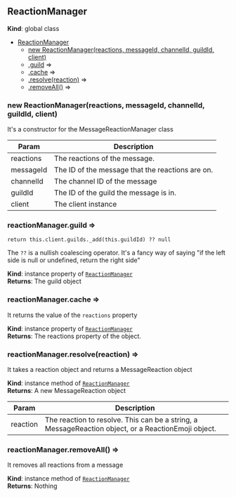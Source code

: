 <a name="ReactionManager"></a>

## ReactionManager
**Kind**: global class  

* [ReactionManager](#ReactionManager)
    * [new ReactionManager(reactions, messageId, channelId, guildId, client)](#new_ReactionManager_new)
    * [.guild](#ReactionManager+guild) ⇒
    * [.cache](#ReactionManager+cache) ⇒
    * [.resolve(reaction)](#ReactionManager+resolve) ⇒
    * [.removeAll()](#ReactionManager+removeAll) ⇒

<a name="new_ReactionManager_new"></a>

### new ReactionManager(reactions, messageId, channelId, guildId, client)
It's a constructor for the MessageReactionManager class


| Param | Description |
| --- | --- |
| reactions | The reactions of the message. |
| messageId | The ID of the message that the reactions are on. |
| channelId | The channel ID of the message |
| guildId | The ID of the guild the message is in. |
| client | The client instance |

<a name="ReactionManager+guild"></a>

### reactionManager.guild ⇒
`return this.client.guilds._add(this.guildId) ?? null`The `??` is a nullish coalescing operator. It's a fancy way of saying "if the left side is null orundefined, return the right side"

**Kind**: instance property of [<code>ReactionManager</code>](#ReactionManager)  
**Returns**: The guild object  
<a name="ReactionManager+cache"></a>

### reactionManager.cache ⇒
It returns the value of the `reactions` property

**Kind**: instance property of [<code>ReactionManager</code>](#ReactionManager)  
**Returns**: The reactions property of the object.  
<a name="ReactionManager+resolve"></a>

### reactionManager.resolve(reaction) ⇒
It takes a reaction object and returns a MessageReaction object

**Kind**: instance method of [<code>ReactionManager</code>](#ReactionManager)  
**Returns**: A new MessageReaction object  

| Param | Description |
| --- | --- |
| reaction | The reaction to resolve. This can be a string, a MessageReaction object, or a ReactionEmoji object. |

<a name="ReactionManager+removeAll"></a>

### reactionManager.removeAll() ⇒
It removes all reactions from a message

**Kind**: instance method of [<code>ReactionManager</code>](#ReactionManager)  
**Returns**: Nothing  
